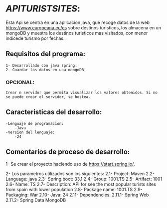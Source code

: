 # _APITURISTSITES_:
Esta Api se centra en una aplicacion java, que recoge datos de la web https://www.europeana.eu/es sobre destinos turisticos, los almacena en un mongoDB y muestra los destinos turisticos mas visitados, con menor indicede turismo por fechas.


## Requisitos del programa:

    1- Desarrollado con java spring.
    2- Guardar los datos en una mongoDB.



### OPCIONAL:

    Crear n servidor que permita visualizar los valores obtenidos. Si no se puede crear el servidor, se hostea.



## Caracteristicas del desarrollo:

    -Lenguaje de programacion:
        -Java
    -Version del lenguaje:
        -24

## Comentarios de proceso de desarrollo:

   1- Se crear el proyecto haciendo uso de https://start.spring.io/.

   2- Los parametros utilizados son los siguientes:
    2.1- Project: Maven
    2.2- Language: java
    2.3- Spring boot: 33.1
    2.4- Group: 1001.TS
    2.5- Artifact: 1001
    2.6- Name: TS
    2.7- Description: API for see the most popular turists sites from spain with lower population
    2.8- Package name: 1001.TS
    2.9- Packaging: War
    2.10- Java: 24
    2.11- Dependencies:
      2.11.1- Spring Web
      2.11.2- Spring Data MongoDB